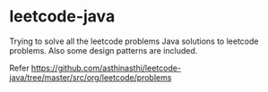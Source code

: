 # leetcode-java
Trying to solve all the leetcode problems
Java solutions to leetcode problems. Also some design patterns are included.

Refer https://github.com/asthinasthi/leetcode-java/tree/master/src/org/leetcode/problems
